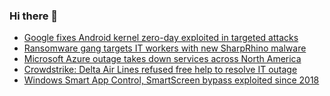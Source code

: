 ### Hi there 👋

<!--START_SECTION:feed-->
* [Google fixes Android kernel zero-day exploited in targeted attacks](https://www.bleepingcomputer.com/news/security/google-fixes-android-kernel-zero-day-exploited-in-targeted-attacks/)
* [Ransomware gang targets IT workers with new SharpRhino malware](https://www.bleepingcomputer.com/news/security/hunters-international-ransomware-gang-targets-it-workers-with-new-sharprhino-malware/)
* [Microsoft Azure outage takes down services across North America](https://www.bleepingcomputer.com/news/microsoft/microsoft-azure-outage-takes-down-services-across-north-america/)
* [Crowdstrike: Delta Air Lines refused free help to resolve IT outage](https://www.bleepingcomputer.com/news/security/crowdstrike-delta-air-lines-refused-free-help-to-resolve-it-outage/)
* [Windows Smart App Control, SmartScreen bypass exploited since 2018](https://www.bleepingcomputer.com/news/microsoft/windows-smart-app-control-smartscreen-bypass-exploited-since-2018/)
<!--END_SECTION:feed-->

<!--
**frankenk/frankenk** is a ✨ _special_ ✨ repository because its `README.md` (this file) appears on your GitHub profile.

Here are some ideas to get you started:

- 🔭 I’m currently working on ...
- 🌱 I’m currently learning ...
- 👯 I’m looking to collaborate on ...
- 🤔 I’m looking for help with ...
- 💬 Ask me about ...
- 📫 How to reach me: ...
- 😄 Pronouns: ...
- ⚡ Fun fact: ...
-->



